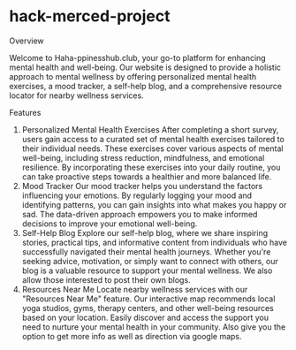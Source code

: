 # hack-merced-project
Overview

Welcome to Haha-ppinesshub.club, your go-to platform for enhancing mental health and well-being. Our website is designed to provide a holistic approach to mental wellness by offering personalized mental health exercises, a mood tracker, a self-help blog, and a comprehensive resource locator for nearby wellness services.

Features
1. Personalized Mental Health Exercises
After completing a short survey, users gain access to a curated set of mental health exercises tailored to their individual needs. These exercises cover various aspects of mental well-being, including stress reduction, mindfulness, and emotional resilience. By incorporating these exercises into your daily routine, you can take proactive steps towards a healthier and more balanced life.
2. Mood Tracker
Our mood tracker helps you understand the factors influencing your emotions. By regularly logging your mood and identifying patterns, you can gain insights into what makes you happy or sad. The data-driven approach empowers you to make informed decisions to improve your emotional well-being.
3. Self-Help Blog
Explore our self-help blog, where we share inspiring stories, practical tips, and informative content from individuals who have successfully navigated their mental health journeys. Whether you're seeking advice, motivation, or simply want to connect with others, our blog is a valuable resource to support your mental wellness. We also allow those interested to post their own blogs.
4. Resources Near Me
Locate nearby wellness services with our "Resources Near Me" feature. Our interactive map recommends local yoga studios, gyms, therapy centers, and other well-being resources based on your location. Easily discover and access the support you need to nurture your mental health in your community. Also give you the option to get more info as well as direction via google maps. 
